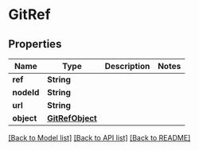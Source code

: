 # GitRef

## Properties
Name | Type | Description | Notes
------------ | ------------- | ------------- | -------------
**ref** | **String** |  | 
**nodeId** | **String** |  | 
**url** | **String** |  | 
**object** | [**GitRefObject**](GitRefObject.md) |  | 

[[Back to Model list]](../README.md#documentation-for-models) [[Back to API list]](../README.md#documentation-for-api-endpoints) [[Back to README]](../README.md)


